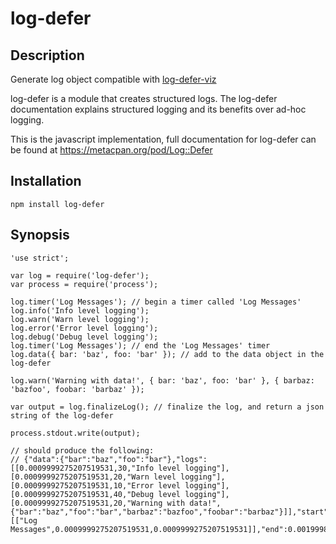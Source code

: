 log-defer
=========

Description
-----------
Generate log object compatible with [log-defer-viz](https://github.com/hoytech/Log-Defer-Viz)

log-defer is a module that creates structured logs. The log-defer documentation explains structured logging and its benefits over ad-hoc logging.

This is the javascript implementation, full documentation for log-defer can be found at https://metacpan.org/pod/Log::Defer

Installation
------------

```npm install log-defer```

Synopsis
--------

```
'use strict';

var log = require('log-defer');
var process = require('process');

log.timer('Log Messages'); // begin a timer called 'Log Messages'
log.info('Info level logging');
log.warn('Warn level logging');
log.error('Error level logging');
log.debug('Debug level logging');
log.timer('Log Messages'); // end the 'Log Messages' timer
log.data({ bar: 'baz', foo: 'bar' }); // add to the data object in the log-defer

log.warn('Warning with data!', { bar: 'baz', foo: 'bar' }, { barbaz: 'bazfoo', foobar: 'barbaz' });

var output = log.finalizeLog(); // finalize the log, and return a json string of the log-defer

process.stdout.write(output);

// should produce the following:
// {"data":{"bar":"baz","foo":"bar"},"logs":[[0.0009999275207519531,30,"Info level logging"],[0.0009999275207519531,20,"Warn level logging"],[0.0009999275207519531,10,"Error level logging"],[0.0009999275207519531,40,"Debug level logging"],[0.0009999275207519531,20,"Warning with data!",{"bar":"baz","foo":"bar","barbaz":"bazfoo","foobar":"barbaz"}]],"start":1457018806.914,"timers":[["Log Messages",0.0009999275207519531,0.0009999275207519531]],"end":0.0019998550415039062}

```
